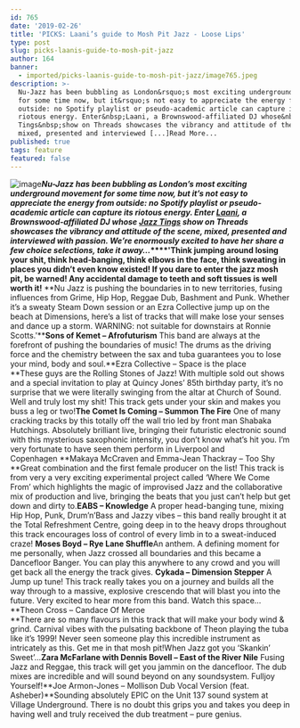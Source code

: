 ```yaml
---
id: 765
date: '2019-02-26'
title: 'PICKS: Laani’s guide to Mosh Pit Jazz - Loose Lips'
type: post
slug: picks-laanis-guide-to-mosh-pit-jazz
author: 164
banner:
  - imported/picks-laanis-guide-to-mosh-pit-jazz/image765.jpeg
description: >-
  Nu-Jazz has been bubbling as London&rsquo;s most exciting underground movement
  for some time now, but it&rsquo;s not easy to appreciate the energy from
  outside: no Spotify playlist or pseudo-academic article can capture its
  riotous energy. Enter&nbsp;Laani, a Brownswood-affiliated DJ whose&nbsp;Jazz
  Tings&nbsp;show on Threads showcases the vibrancy and attitude of the scene,
  mixed, presented and interviewed [...]Read More...
published: true
tags: feature
featured: false
---
```

![image](../imported/picks-laanis-guide-to-mosh-pit-jazz/image765.jpeg)**_Nu-Jazz has been bubbling as London’s most exciting underground movement for some time now, but it’s not easy to appreciate the energy from outside: no Spotify playlist or pseudo-academic article can capture its riotous energy. Enter [Laani](https://facebook.com/Laaniofficial), a Brownswood-affiliated DJ whose [Jazz Tings](https://threadsradio.com/project/jazztings-w-laani/) show on Threads showcases the vibrancy and attitude of the scene, mixed, presented and interviewed with passion. We’re enormously excited to have her share a few choice selections, take it away…_****'Think jumping around losing your shit, think head-banging, think elbows in the face, think sweating in places you didn’t even know existed! If you dare to enter the jazz mosh pit, be warned! Any accidental damage to teeth and soft tissues is well worth it!** **Nu Jazz is pushing the boundaries in to new territories, fusing influences from Grime, Hip Hop, Reggae Dub, Bashment and Punk. Whether it’s a sweaty Steam Down session or an Ezra Collective jump up on the beach at Dimensions, here’s a list of tracks that will make lose your senses and dance up a storm. WARNING: not suitable for downstairs at Ronnie Scotts.'****Sons of Kemet – Afrofuturism** This band are always at the forefront of pushing the boundaries of music! The drums as the driving force and the chemistry between the sax and tuba guarantees you to lose your mind, body and soul.**Ezra Collective – Space is the place  
**These guys are the Rolling Stones of Jazz! With multiple sold out shows and a special invitation to play at Quincy Jones’ 85th birthday party, it’s no surprise that we were literally swinging from the altar at Church of Sound. Well and truly lost my shit! This track gets under your skin and makes you buss a leg or two!**The Comet Is Coming – Summon The Fire** One of many cracking tracks by this totally off the wall trio led by front man Shabaka Hutchings. Absolutely brilliant live, bringing their futuristic electronic sound with this mysterious saxophonic intensity, you don’t know what’s hit you. I’m very fortunate to have seen them perform in Liverpool and Copenhagen **Makaya McCraven and Emma-Jean Thackray – Too Shy  
**Great combination and the first female producer on the list! This track is from very a very exciting experimental project called ‘Where We Come From’ which highlights the magic of improvised Jazz and the collaborative mix of production and live, bringing the beats that you just can’t help but get down and dirty to.**EABS – Knowledge** A proper head-banging tune, mixing Hip Hop, Punk, Drum’n’Bass and Jazzy vibes – this band really brought it at the Total Refreshment Centre, going deep in to the heavy drops throughout this track encourages loss of control of every limb in to a sweat-induced craze! **Moses Boyd – Rye Lane Shuffle**An anthem. A defining moment for me personally, when Jazz crossed all boundaries and this became a Dancefloor Banger. You can play this anywhere to any crowd and you will get back all the energy the track gives. **Cykada – Dimension Stepper** A Jump up tune! This track really takes you on a journey and builds all the way through to a massive, explosive crescendo that will blast you into the future. Very excited to hear more from this band. Watch this space…**Theon Cross – Candace Of Meroe  
**There are so many flavours in this track that will make your body wind & grind. Carnival vibes with the pulsating backbone of Theon playing the tuba like it’s 1999! Never seen someone play this incredible instrument as intricately as this. Get me in that mosh pit!When Jazz got you ‘Skankin’ Sweet’…**Zara McFarlane with Dennis Bovell – East of the River Nile** Fusing Jazz and Reggae, this track will get you jammin on the dancefloor. The dub mixes are incredible and will sound beyond on any soundsystem. Fulljoy Yourself!**Joe Armon-Jones – Mollison Dub Vocal Version (feat. Asheber)**Sounding absolutely EPIC on the Unit 137 sound system at Village Underground. There is no doubt this grips you and takes you deep in having well and truly received the dub treatment – pure genius.